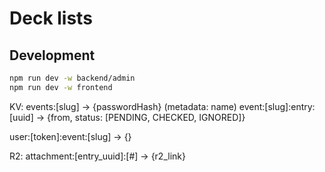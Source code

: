 # Deck lists

## Development

```bash
npm run dev -w backend/admin
npm run dev -w frontend
```

KV:
events:[slug] -> {passwordHash} (metadata: name)
event:[slug]:entry:[uuid] -> {from, status: [PENDING, CHECKED, IGNORED]}

user:[token]:event:[slug] -> {}

R2:
attachment:[entry_uuid]:[#] -> {r2_link}
